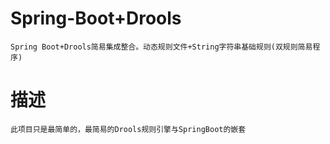 # Spring-Boot+Drools
    Spring Boot+Drools简易集成整合。动态规则文件+String字符串基础规则(双规则简易程序)
# 描述
    此项目只是最简单的，最简易的Drools规则引擎与SpringBoot的嵌套
